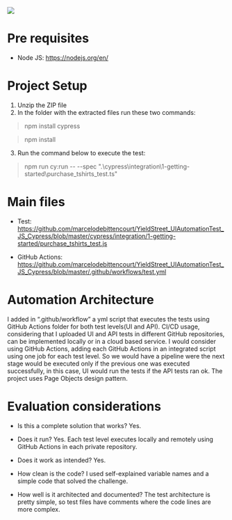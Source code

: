 ![](https://github.com/marcelodebittencourt/YieldStreet_UIAutomationTest_JS_Cypress/workflows/tests/badge.svg)

# Pre requisites
* Node JS: https://nodejs.org/en/

# Project Setup
1. Unzip the ZIP file
2. In the folder with the extracted files run these two commands:
>npm install cypress

>npm install
3.  Run the command below to execute the test:

> npm run cy:run -- --spec ".\cypress\integration\1-getting-started\purchase_tshirts_test.ts"

# Main files

* Test: https://github.com/marcelodebittencourt/YieldStreet_UIAutomationTest_JS_Cypress/blob/master/cypress/integration/1-getting-started/purchase_tshirts_test.js

* GitHub Actions: https://github.com/marcelodebittencourt/YieldStreet_UIAutomationTest_JS_Cypress/blob/master/.github/workflows/test.yml

# Automation Architecture

I added in “.github/workflow” a yml script that executes the tests using GitHub Actions folder for both test levels(UI and API). CI/CD usage, considering that I uploaded UI and API tests in different GitHub repositories, can be implemented locally or in a cloud based service. I would consider using GitHub Actions, adding each GitHub Actions in an integrated script using one job for each test level. So we would have a pipeline were the next stage would be executed only if the previous one was executed successfully, in  this  case, UI would run the tests if the API tests ran ok.
The project uses Page Objects design pattern.

# Evaluation considerations

* Is this a  complete  solution  that  works? Yes.

* Does it run? Yes. Each test level executes locally and remotely using GitHub Actions in each private repository.

* Does it work as intended? Yes.

* How clean is the code? I used self-explained variable names and a simple code that solved the challenge.

* How well is it architected and documented? The test architecture is pretty simple, so test files have comments where the code lines are more complex.
